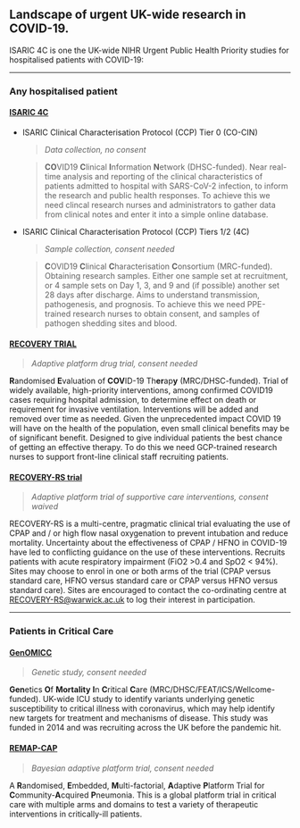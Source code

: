 ## Landscape of urgent UK-wide research in COVID-19.

ISARIC 4C is one the UK-wide NIHR Urgent Public Health Priority studies for hospitalised patients with COVID-19:

<hr>

### Any hospitalised patient

#### [ISARIC 4C](./)

- ISARIC Clinical Characterisation Protocol (CCP) Tier 0 (CO-CIN)

	> *Data collection, no consent*

	> **CO**VID19 **C**linical **I**nformation **N**etwork (DHSC-funded). Near real-time analysis and reporting of the clinical characteristics of patients admitted to hospital with SARS-CoV-2 infection, to inform the research and public health responses. To achieve this we need clincal research nurses and administrators to gather data from clinical notes and enter it into a simple online database.

- ISARIC Clinical Characterisation Protocol (CCP) Tiers 1/2 (4C)

	> *Sample collection, consent needed*

	> **C**OVID19 **C**linical **C**haracterisation **C**onsortium (MRC-funded). Obtaining research samples. Either one sample set at recruitment, or 4 sample sets on Day 1, 3, and 9 and (if possible) another set 28 days after discharge. Aims to understand transmission, pathogenesis, and prognosis. To achieve this we need PPE-trained research nurses to obtain consent, and samples of pathogen shedding sites and blood.

#### [RECOVERY TRIAL](https://www.recoverytrial.net/)

> *Adaptive platform drug trial, consent needed*

**R**andomised **E**valuation of **COV**ID-19 Th**er**ap**y** (MRC/DHSC-funded). Trial of widely available, high-priority interventions, among confirmed COVID19 cases requiring hospital admission, to determine effect on death or requirement for invasive ventilation. Interventions will be added and removed over time as needed. Given the unprecedented impact COVID 19 will have on the health of the population, even small clinical benefits may be of significant benefit. Designed to give individual patients the best chance of getting an effective therapy. To do this we need GCP-trained research nurses to support front-line clinical staff recruiting patients.

#### [RECOVERY-RS trial](https://warwick.ac.uk/fac/sci/med/research/ctu/trials/recovery-rs/)

> *Adaptive platform trial of supportive care interventions, consent waived*

RECOVERY-RS is a multi-centre, pragmatic clinical trial evaluating the use of CPAP and / or high flow nasal oxygenation to prevent intubation and reduce mortality.  Uncertainty about the effectiveness of CPAP / HFNO in COVID-19 have led to conflicting guidance on the use of these interventions. Recruits patients with acute respiratory impairment (FiO2 >0.4 and SpO2 < 94%). Sites may choose to enrol in one or both arms of the trial (CPAP versus standard care, HFNO versus standard care or CPAP versus HFNO versus standard care). Sites are encouraged to contact the co-ordinating centre at RECOVERY-RS@warwick.ac.uk to log their interest in participation.

<hr>

### Patients in Critical Care

#### [GenOMICC](https://genomicc.org)

> *Genetic study, consent needed*

**Gen**etics **O**f **Mortality** **I**n **C**ritical **C**are (MRC/DHSC/FEAT/ICS/Wellcome-funded). UK-wide ICU study to identify variants underlying genetic susceptibility to critical illness with coronavirus, which may help identify new targets for treatment and mechanisms of disease. This study was funded in 2014 and was recruiting across the UK before the pandemic hit.

#### [REMAP-CAP](https://www.remapcap.org/)

> *Bayesian adaptive platform trial, consent needed*

A **R**andomised, **E**mbedded, **M**ulti-factorial, **A**daptive **P**latform Trial for **C**ommunity-**A**cquired **P**neumonia. This is a global platform trial in critical care with multiple arms and domains to test a variety of therapeutic interventions in critically-ill patients.











